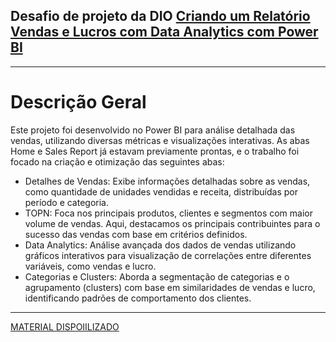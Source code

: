 ## Desafio de projeto da DIO [Criando um Relatório Vendas e Lucros com Data Analytics com Power BI](https://web.dio.me/lab/projeto-de-data-analytics-com-power-bi/learning/cdec6e7a-7019-4521-9501-eb392c3f2030)

---

# Descrição Geral
Este projeto foi desenvolvido no Power BI para análise detalhada das vendas, utilizando diversas métricas e visualizações interativas. As abas Home e Sales Report já estavam previamente prontas, e o trabalho foi focado na criação e otimização das seguintes abas:

* Detalhes de Vendas: Exibe informações detalhadas sobre as vendas, como quantidade de unidades vendidas e receita, distribuídas por período e categoria.
* TOPN: Foca nos principais produtos, clientes e segmentos com maior volume de vendas. Aqui, destacamos os principais contribuintes para o sucesso das vendas com base em critérios definidos.
* Data Analytics: Análise avançada dos dados de vendas utilizando gráficos interativos para visualização de correlações entre diferentes variáveis, como vendas e lucro.
* Categorias e Clusters: Aborda a segmentação de categorias e o agrupamento (clusters) com base em similaridades de vendas e lucro, identificando padrões de comportamento dos clientes.

---

[MATERIAL DISPOIILIZADO](https://academiapme-my.sharepoint.com/personal/renato_dio_me/_layouts/15/onedrive.aspx?id=%2Fpersonal%2Frenato_dio_me%2FDocuments%2FDigital%20Innovation%20One%2Fslides%20aulas%20diversas%2FTrilhas%2FPower%20Bi%2FMódulo%205%20-%20Data%20Analytics%20%26%20Storytelling%20com%20Power%20BI%2FProjeto%20de%20Data%20Analytics%20com%20Power%20BI&ga=1)
